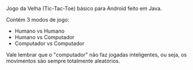 Jogo da Velha (Tic-Tac-Toe) básico para Android feito em Java.

Contém 3 modos de jogo:
- Humano vs Humano
- Humano vs Computador
- Computador vs Computador

Vale lembrar que o "computador" não faz jogadas inteligentes, ou seja, os movimentos são sempre totalmente aleatórios.

